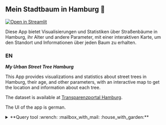 ## **Mein Stadtbaum in Hamburg**            :deciduous_tree:

[![Open in Streamlit](https://static.streamlit.io/badges/streamlit_badge_black_white.svg)](https://share.streamlit.io/steenbokie/unser_stadtbaum_hamburg/main)

Diese App bietet Visualisierungen und Statistiken über Straßenbäume in Hamburg, ihr Alter und andere Parameter, mit einer interaktiven Karte, um den Standort und Informationen über jeden Baum zu erhalten.


### EN
***My Urban Street Tree Hamburg***


This App provides visualizations and statistics about street trees in Hamburg, their age, and other parameters, with an interactive map to get the location and information about each tree.

The dataset is available at [Transparenzportal Hamburg](https://suche.transparenz.hamburg.de/dataset/strassenbaumkataster-hamburg16?forceWeb=true).

The UI of the app is german.

<details>
<summary>**Query tool  :wrench: :mailbox_with_mail: :house_with_garden:**</summary>
<br>
We still challenge issues with our query tool with which you can find trees at a specific location (street +house number or coordinates). Feel free to fork our repo and take hands on the issue. :relaxed:
</details>
